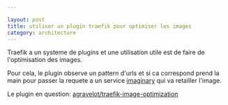 ```yaml
---

layout: post
title: utiliser un plugin traefik pour optimiser les images
category: architecture
---
```


Traefik a un systeme de plugins et une utilisation utile est de faire de l'optimisation des images.

Pour cela, le plugin observe un pattern d'urls et si ca correspond prend la main pour passer la requete
a un service [imaginary](https://github.com/h2non/imaginary) qui va retailler l'image.

Le plugin en question: [agravelot/traefik-image-optimization](https://github.com/agravelot/traefik-image-optimization)
